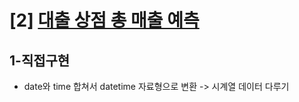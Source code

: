 # [2] [대출 상점 총 매출 예측](https://dacon.io/competitions/official/136/overview/)

## 1-직접구현
- date와 time 합쳐서 datetime 자료형으로 변환 -> 시계열 데이터 다루기